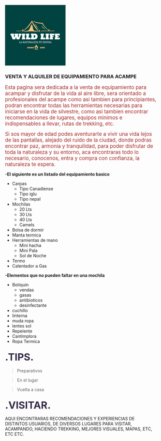 <img src="LOGO.PNG" width="200" height="200"/>
 
 



### VENTA Y ALQUILER DE EQUIPAMIENTO PARA ACAMPE 
<span style="font-family:font-family: 'Pangolin', cursive; font-size:1.2em;"><span style = "color:BROWN"> Esta pagina sera dedicada a la venta de equipamiento para acampar y disfrutar de la vida al aire libre, sera orientado a profesionales del acampe como asi tambien para principiantes, podran encontrar todas las herramientas necesarias para iniciarse en la vida de silvestre, como asi tambien encontrar recomendaciones de lugares, equipos minimos e indispensables a llevar, rutas de trekking, etc.</span>

<span style="font-family:font-family: 'Pangolin', cursive; font-size:1.2em;"><span style = "color:BROWN"> Si sos mayor de edad podes aventurarte a vivir una vida lejos de las pantallas, alejado del ruido de la ciudad, donde podras encontrar paz, armonia y tranquilidad, para poder disfrutar de toda la naturaleza y su entorno, aca encontraras todo lo necesario, conocenos, entra y  compra con confianza, la naturaleza te espera. </span>

**-El siguiente es un listado del equipamiento basico**

- Carpas 
    - Tipo Canadiense
    - Tipo iglu
    - Tipo nepal
- Mochilas
    - 20 Lts
    - 30 Lts
    - 40 Lts
    - Camels
- Bolsa de dormir
- Manta termica
- Herramientas de mano
    - Mini hacha
    - Mini Pala
    - Sol de Noche
- Termo
- Calentador a Gas


**-Elementos que no pueden faltar en una mochila**

- Botiquin 
    - vendas
    - gasas
    - antibioticos
    - desinfectante
- cuchillo
- linterna
- muda ropa
- lentes sol
- Repelente
- Cantimplora 
- Ropa Termica

### **<span style="font-family:font-family: 'Pangolin', cursive; font-size:2em;"><span style = "color:#332B47"> .TIPS. </span>**
> Preparativos

> En el lugar

> Vuelta a casa

### **<span style="font-family:font-family: 'Pangolin', cursive; font-size:2em;"><span style = "color:#332B47"> .VISITAR. </span>**

AQUI ENCONTRARAS RECOMENDACIONES Y EXPERIENCIAS DE DISTINTOS USUARIOS, DE DIVERSOS LUGARES PARA VISITAR, ACAMPANDO, HACIENDO TREKKING, MEJORES VISUALES, MAPAS, ETC, ETC ETC.